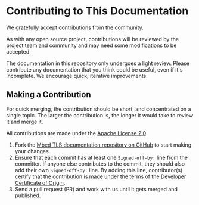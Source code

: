 Contributing to This Documentation
==================================

We gratefully accept contributions from the community.

As with any open source project, contributions will be reviewed by the project team and community and may need some modifications to be accepted.

The documentation in this repository only undergoes a light review. Please contribute any documentation that you think could be useful, even if it's incomplete. We encourage quick, iterative improvements.

Making a Contribution
---------------------

For quick merging, the contribution should be short, and concentrated on a single topic. The larger the contribution is, the longer it would take to review it and merge it.

All contributions are made under the [Apache License 2.0](LICENSE).

1. Fork the [Mbed TLS documentation repository on GitHub](https://github.com/ARMmbed/mbedtls-docs) to start making your changes.
1. Ensure that each commit has at least one `Signed-off-by:` line from the committer. If anyone else contributes to the commit, they should also add their own `Signed-off-by:` line. By adding this line, contributor(s) certify that the contribution is made under the terms of the [Developer Certificate of Origin](dco.txt).
1. Send a pull request (PR) and work with us until it gets merged and published.
